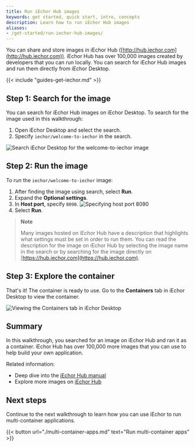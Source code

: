 ```yaml
---
title: Run iEchor Hub images
keywords: get started, quick start, intro, concepts
description: Learn how to run iEchor Hub images
aliases:
- /get-started/run-iechor-hub-images/
---
```


You can share and store images in iEchor Hub
([http://hub.iechor.com](http://hub.iechor.com)). iEchor Hub has over 100,000
images created by developers that you can run locally. You can search for iEchor
Hub images and run them directly from iEchor Desktop.

{{< include "guides-get-iechor.md" >}}

## Step 1: Search for the image

You can search for iEchor Hub images on iEchor Desktop. To search for the image used in this walkthrough:

1. Open iEchor Desktop and select the search.
2. Specify `iechor/welcome-to-iechor` in the search.

![Search iEchor Desktop for the welcome-to-iechor image](images/getting-started-search.webp?w=650&border=true)

## Step 2: Run the image

To run the `iechor/welcome-to-iechor` image:

1. After finding the image using search, select **Run**.
2. Expand the **Optional settings**.
3. In **Host port**, specify `8090`.
   ![Specifying host port 8090](images/getting-started-run.webp?w=500&border=true)
4. Select **Run**.

> **Note**
>
> Many images hosted on iEchor Hub have a description that highlights what
> settings must be set in order to run them. You can read the description for
> the image on iEchor Hub by selecting the image name in the search or by
> searching for the image directly on
> [https://hub.iechor.com](https://hub.iechor.com).

## Step 3: Explore the container

That's it! The container is ready to use. Go to the **Containers** tab in iEchor Desktop to view the container.

![Viewing the Containers tab in iEchor Desktop](images/getting-started-view.webp?border=true)

## Summary

In this walkthrough, you searched for an image on iEchor Hub and ran it as a container. iEchor Hub has over 100,000 more images that you can use to help build your own application.

Related information:

- Deep dive into the [iEchor Hub manual](../../iechor-hub/_index.md)
- Explore more images on [iEchor Hub](https://hub.iechor.com)

## Next steps

Continue to the next walkthrough to learn how you can use iEchor to run
multi-container applications.

{{< button url="./multi-container-apps.md" text="Run multi-container apps" >}}